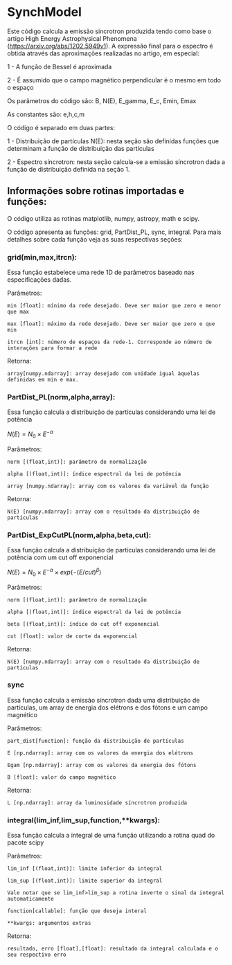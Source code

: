 # SynchModel
Este código calcula a emissão sincrotron produzida tendo como base o artigo  	High Energy Astrophysical Phenomena (https://arxiv.org/abs/1202.5949v1).
A expressão final para o espectro é obtida através das aproximações realizadas no artigo, em especial:

1 - A função de Bessel é aproximada

2 - É assumido que o campo magnético perpendicular é o mesmo em todo o espaço

Os parâmetros do código são: B, N(E), E_gamma, E_c, Emin, Emax

As constantes são: e,h,c,m 

O código é separado em duas partes:

1 - Distribuição de partículas N(E): nesta seção são definidas funções que determinam a função de distribuição das partículas 

2 - Espectro síncrotron: nesta seção calcula-se a emissão síncrotron dada a função de distribuição definida na seção 1.


## Informações sobre rotinas importadas e funções:

O código utiliza as rotinas matplotlib, numpy, astropy, math e scipy.

O código apresenta as funções: grid, PartDist_PL, sync, integral. Para mais detalhes sobre cada função veja as suas respectivas seções:

### grid(min,max,itrcn):
  Essa função estabelece uma rede 1D de parâmetros baseado nas especificações dadas.
  
  Parâmetros:
  
    min [float]: mínimo da rede desejado. Deve ser maior que zero e menor que max
    
    max [float]: máximo da rede desejado. Deve ser maior que zero e que min
    
    itrcn [int]: número de espaços da rede-1. Corresponde ao número de interações para formar a rede

  Retorna:

    array[numpy.ndarray]: array desejado com unidade igual àquelas definidas em min e max.
    
### PartDist_PL(norm,alpha,array):
  Essa função calcula a distribuição de partículas considerando uma lei de potência

  $N(E) = N_0 \times E^{-\alpha}$

  Parâmetros:

    norm [(float,int)]: parâmetro de normalização

    alpha [(float,int)]: índice espectral da lei de potência

    array [numpy.ndarray]: array com os valores da variável da função

  Retorna:

    N(E) [numpy.ndarray]: array com o resultado da distribuição de partículas

### PartDist_ExpCutPL(norm,alpha,beta,cut):
  Essa função calcula a distribuição de partículas considerando uma lei de potência com um cut off exponencial
 
  $N(E) = N_0 \times E^{-\alpha} \times exp(-(E/cut)^\beta)$

  Parâmetros:

    norm [(float,int)]: parâmetro de normalização

    alpha [(float,int)]: índice espectral da lei de potência

    beta [(float,int)]: índice do cut off exponencial

    cut [float]: valor de corte da exponencial

  Retorna:

    N(E) [numpy.ndarray]: array com o resultado da distribuição de partículas

### sync
  Essa função calcula a emissão síncrotron dada uma distribuição de partículas, um array de energia dos elétrons e dos fótons e um campo magnético 

  Parâmetros:

    part_dist[function]: função da distribuição de partículas

    E [np.ndarray]: array com os valores da energia dos elétrons

    Egam [np.ndarray]: array com os valores da energia dos fótons

    B [float]: valor do campo magnético

  Retorna:

    L [np.ndarray]: array da luminosidade síncrotron produzida

    

### integral(lim_inf,lim_sup,function,**kwargs):
  Essa função calcula a integral de uma função utilizando a rotina quad do pacote scipy

  Parâmetros:

    lim_inf [(float,int)]: limite inferior da integral

    lim_sup [(float,int)]: limite superior da integral

    Vale notar que se lim_inf>lim_sup a rotina inverte o sinal da integral automaticamente

    function[callable]: função que deseja interal

    **kwargs: argumentos extras
  
  Retorna:

    resultado, erro [float],[float]: resultado da integral calculada e o seu respectivo erro
